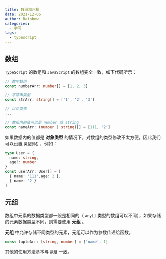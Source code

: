 ```yaml
---
title: 数组和元祖
date: 2021-12-06
author: Rainbow
categories:
  - 学习
tags:
  - typescript
---
```


## 数组

`TypeScript` 的数组和 `JavaScript` 的数组完全一致，如下代码所示：

```typescript
// 数字数组
const numberArr: number[] = [1, 2, 3]

// 字符串类型
const strArr: string[] = ['1', '2', '3']

// 以此类推
...

// 数组内的值可以是 number 或 string
const nameArr: (number | string)[] = [111, '2']
```



如果数据内的值都是 **对象类型** 的情况下，对数组的类型修改不太方便，因此我们可以设置 `类型别名` ，例如：

```typescript
type User = {
  name: string,
  age?: number
}
const userArr: User[] = [
  { name: '111',age: 2 },
  { name: '2'}
]
```



## 元组

数组中元素的数据类型都一般是相同的（ `any[]` 类型的数组可以不同），如果存储的元素数据类型不同，则需要使用 **元组** 。

**元组** 中允许存储不同类型的元素，元组可以作为参数传递给函数。

```typescript
const tupleArr: [string, number] = ['name', 1] 
```

其他的使用方法基本与 `数组` 一致。